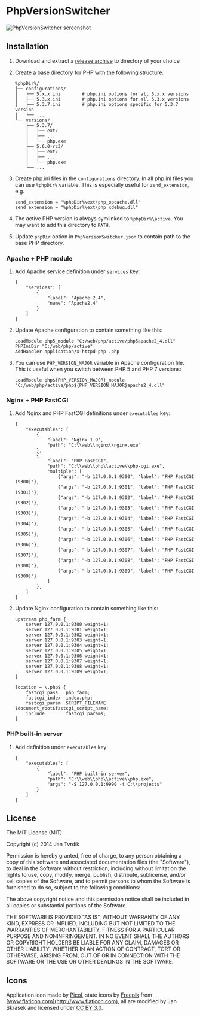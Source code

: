 # PhpVersionSwitcher

![PhpVersionSwitcher screenshot](http://skladka.merxes.cz/img/phpversionswitcher.png?v=2)


## Installation

1. Download and extract a [release archive](https://github.com/JanTvrdik/PhpVersionSwitcher/releases) to directory of your choice

2. Create a base directory for PHP with the following structure:
	~~~
	%phpDir%/
	├── configurations/
	│   ├── 5.x.x.ini        # php.ini options for all 5.x.x versions
	│   ├── 5.3.x.ini        # php.ini options for all 5.3.x versions
	│   ├── 5.3.7.ini        # php.ini options specific for 5.3.7 version
	│   └── ...
	└── versions/
	    ├── 5.3.7/
	    │   ├── ext/
	    │   ├── ...
	    │   └── php.exe
	    ├── 5.6.0-rc3/
	    │   ├── ext/
	    │   ├── ...
	    │   └── php.exe
	    └── ...
	~~~

3. Create php.ini files in the `configurations` directory. In all php.ini files you can use `%phpDir%` variable. This is especially useful for `zend_extension`, e.g.
	~~~
	zend_extension = "%phpDir%\ext\php_opcache.dll"
	zend_extension = "%phpDir%\ext\php_xdebug.dll"
	~~~

4. The active PHP version is always symlinked to `%phpDir%\active`. You may want to add this directory to `PATH`.

5. Update `phpDir` option in `PhpVersionSwitcher.json` to contain path to the base PHP directory.


### Apache + PHP module

1. Add Apache service definition under `services` key:
	~~~
	{
		"services": [
			{
				"label": "Apache 2.4",
				"name": "Apache2.4"
			}
		]
	}
	~~~

2. Update Apache configuration to contain something like this:
	~~~
	LoadModule php5_module "C:/web/php/active/php5apache2_4.dll"
	PHPIniDir "C:/web/php/active"
	AddHandler application/x-httpd-php .php
	~~~

3. You can use `PHP_VERSION_MAJOR` variable in Apache configuration file. This is useful when you switch between PHP 5 and PHP 7 versions:
	~~~
	LoadModule php${PHP_VERSION_MAJOR}_module "C:/web/php/active/php${PHP_VERSION_MAJOR}apache2_4.dll"
	~~~

### Nginx + PHP FastCGI

1. Add Nginx and PHP FastCGI definitions under `executables` key:
	~~~
	{
		"executables": [
			{
				"label": "Nginx 1.9",
				"path": "C:\\web\\nginx\\nginx.exe"
			},
			{
				"label": "PHP FastCGI",
				"path": "C:\\web\\php\\active\\php-cgi.exe",
				"multiple": [
					{"args": "-b 127.0.0.1:9300", "label": "PHP FastCGI (9300)"},
					{"args": "-b 127.0.0.1:9301", "label": "PHP FastCGI (9301)"},
					{"args": "-b 127.0.0.1:9302", "label": "PHP FastCGI (9302)"},
					{"args": "-b 127.0.0.1:9303", "label": "PHP FastCGI (9303)"},
					{"args": "-b 127.0.0.1:9304", "label": "PHP FastCGI (9304)"},
					{"args": "-b 127.0.0.1:9305", "label": "PHP FastCGI (9305)"},
					{"args": "-b 127.0.0.1:9306", "label": "PHP FastCGI (9306)"},
					{"args": "-b 127.0.0.1:9307", "label": "PHP FastCGI (9307)"},
					{"args": "-b 127.0.0.1:9308", "label": "PHP FastCGI (9308)"},
					{"args": "-b 127.0.0.1:9309", "label": "PHP FastCGI (9309)"}
				]
			},
		]
	}
	~~~

2. Update Nginx configuration to contain something like this:
	~~~
    upstream php_farm {
        server 127.0.0.1:9300 weight=1;
        server 127.0.0.1:9301 weight=1;
        server 127.0.0.1:9302 weight=1;
        server 127.0.0.1:9303 weight=1;
        server 127.0.0.1:9304 weight=1;
        server 127.0.0.1:9305 weight=1;
        server 127.0.0.1:9306 weight=1;
        server 127.0.0.1:9307 weight=1;
        server 127.0.0.1:9308 weight=1;
        server 127.0.0.1:9309 weight=1;
    }

	location ~ \.php$ {
		fastcgi_pass   php_farm;
		fastcgi_index  index.php;
		fastcgi_param  SCRIPT_FILENAME  $document_root$fastcgi_script_name;
		include        fastcgi_params;
	}
	~~~

### PHP built-in server

1. Add definition under `executables` key:

	~~~
	{
		"executables": [
			{
				"label": "PHP built-in server",
				"path": "C:\\web\\php\\active\\php.exe",
				"args": "-S 127.0.0.1:9990 -t C:\\projects"
			}
		]
	}
	~~~


## License

The MIT License (MIT)

Copyright (c) 2014 Jan Tvrdík

Permission is hereby granted, free of charge, to any person obtaining a copy
 of this software and associated documentation files (the "Software"), to deal
 in the Software without restriction, including without limitation the rights
 to use, copy, modify, merge, publish, distribute, sublicense, and/or sell
 copies of the Software, and to permit persons to whom the Software is
 furnished to do so, subject to the following conditions:

The above copyright notice and this permission notice shall be included in
 all copies or substantial portions of the Software.

THE SOFTWARE IS PROVIDED "AS IS", WITHOUT WARRANTY OF ANY KIND, EXPRESS OR
 IMPLIED, INCLUDING BUT NOT LIMITED TO THE WARRANTIES OF MERCHANTABILITY,
 FITNESS FOR A PARTICULAR PURPOSE AND NONINFRINGEMENT. IN NO EVENT SHALL THE
 AUTHORS OR COPYRIGHT HOLDERS BE LIABLE FOR ANY CLAIM, DAMAGES OR OTHER
 LIABILITY, WHETHER IN AN ACTION OF CONTRACT, TORT OR OTHERWISE, ARISING FROM,
 OUT OF OR IN CONNECTION WITH THE SOFTWARE OR THE USE OR OTHER DEALINGS IN
 THE SOFTWARE.


 ## Icons
 Application icon made by [Picol](http://picol.org), state icons by [Freepik](http://www.freepik.com)
 from [www.flaticon.com](http://www.flaticon.com), all are modified by Jan Skrasek and licensed
 under [CC BY 3.0](http://creativecommons.org/licenses/by/3.0/).
